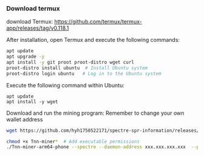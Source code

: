 ###  Download termux

download Termux: <https://github.com/termux/termux-app/releases/tag/v0.118.1>

After installation, open Termux and execute the following commands:

```bash
apt update
apt upgrade -y
apt install -y git proot proot-distro wget curl
proot-distro install ubuntu  # Install Ubuntu system
proot-distro login ubuntu   # Log in to the Ubuntu system

```

Execute the following command within Ubuntu:

```ba
apt update
apt install -y wget  
```

Download and run the mining program: Remember to change your own wallet address

```bash
wget https://github.com/hyh1750522171/spectre-spr-information/releases/download/v0.3.6/Tnn-miner-arm64-phone   # Download the miner

chmod +x Tnn-miner*  # Add executable permissions
./Tnn-miner-arm64-phone --spectre --daemon-address xxx.xxx.xxx.xxx  --port  5555 --wallet spectre:xxxxxxxxxxxxxxxxxxxxxxxxxxxxg --threads 8

```

